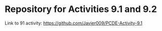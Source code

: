 # Repository for Activities 9.1 and 9.2
Link to 91 activity: https://github.com/Javier009/PCDE-Activity-9.1
